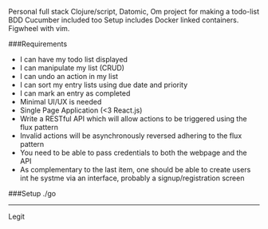 Personal full stack Clojure/script, Datomic, Om project for making a todo-list
BDD Cucumber included too
Setup includes Docker linked containers.
Figwheel with vim.

###Requirements
- I can have my todo list displayed
- I can manipulate my list (CRUD)
- I can undo an action in my list
- I can sort my entry lists using due date and priority
- I can mark an entry as completed
- Minimal UI/UX is needed
- Single Page Application (<3 React.js)
- Write a RESTful API which will allow actions to be triggered using the flux pattern
- Invalid actions will be asynchronously reversed adhering to the flux pattern
- You need to be able to pass credentials to both the webpage and the API
- As complementary to the last item, one should be able to create users int he systme via an interface, probably a signup/registration screen

###Setup
./go

---
Legit
